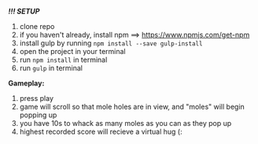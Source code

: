 
<b><i>!!! SETUP</i></b>
1. clone repo
2. if you haven't already, install npm ==> https://www.npmjs.com/get-npm
3. install gulp by running `npm install --save gulp-install`
4. open the project in your terminal
5. run `npm install` in terminal
6. run `gulp` in terminal

<b>Gameplay:</b>
1. press play
2. game will scroll so that mole holes are in view, and "moles" will begin popping up
3. you have 10s to whack as many moles as you can as they pop up
4. highest recorded score will recieve a virtual hug (:
